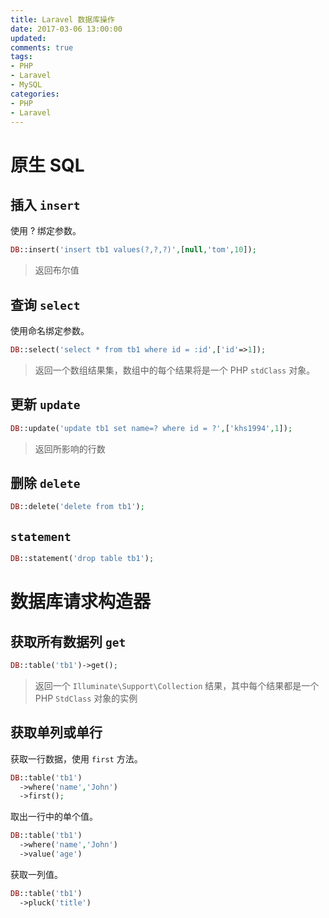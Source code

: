 ```yaml
---
title: Laravel 数据库操作
date: 2017-03-06 13:00:00
updated:
comments: true
tags:
- PHP
- Laravel
- MySQL
categories:
- PHP
- Laravel
---
```


# 原生 SQL

<!--more-->

## 插入 `insert`

使用 ? 绑定参数。

```php
DB::insert('insert tb1 values(?,?,?)',[null,'tom',10]);
```

>返回布尔值

## 查询 `select`

使用命名绑定参数。

```php
DB::select('select * from tb1 where id = :id',['id'=>1]);
```

>返回一个数组结果集，数组中的每个结果将是一个 PHP `stdClass` 对象。

## 更新 `update`

```php
DB::update('update tb1 set name=? where id = ?',['khs1994',1]);
```

>返回所影响的行数

## 删除 `delete`

```php
DB::delete('delete from tb1');
```

## `statement`

```php
DB::statement('drop table tb1');
```

# 数据库请求构造器

## 获取所有数据列 `get`

```php
DB::table('tb1')->get();
```

>返回一个 `Illuminate\Support\Collection` 结果，其中每个结果都是一个 PHP `StdClass` 对象的实例

## 获取单列或单行

获取一行数据，使用 `first` 方法。

```php
DB::table('tb1')
  ->where('name','John')
  ->first();
```

取出一行中的单个值。

```php
DB::table('tb1')
  ->where('name','John')
  ->value('age')
```

获取一列值。

```php
DB::table('tb1')
  ->pluck('title')
```
